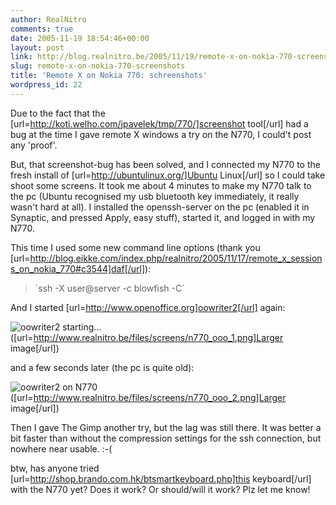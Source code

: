 ```yaml
---
author: RealNitro
comments: true
date: 2005-11-19 18:54:46+00:00
layout: post
link: http://blog.realnitro.be/2005/11/19/remote-x-on-nokia-770-screenshots/
slug: remote-x-on-nokia-770-screenshots
title: 'Remote X on Nokia 770: schreenshots'
wordpress_id: 22
---
```


Due to the fact that the [url=http://koti.welho.com/jpavelek/tmp/770/]screenshot tool[/url] had a bug at the time I gave remote X windows a try on the N770, I could't post any 'proof'.

But, that screenshot-bug has been solved, and I connected my N770 to the fresh install of [url=http://ubuntulinux.org/]Ubuntu Linux[/url] so I could take shoot some screens. It took me about 4 minutes to make my N770 talk to the pc (Ubuntu recognised my usb bluetooth key immediately, it really wasn't hard at all). I installed the openssh-server on the pc (enabled it in Synaptic, and pressed Apply, easy stuff), started it, and logged in with my N770.

This time I used some new command line options (thank you [url=http://blog.eikke.com/index.php/realnitro/2005/11/17/remote_x_sessions_on_nokia_770#c3544]daf[/url]):


<blockquote>`ssh -X user@server -c blowfish -C`</blockquote>


And I started [url=http://www.openoffice.org]oowriter2[/url] again:



![oowriter2 starting...](http://www.realnitro.be/files/screens/n770_ooo_1_small.png)
([url=http://www.realnitro.be/files/screens/n770_ooo_1.png]Larger image[/url])




and a few seconds later (the pc is quite old):




![oowriter2 on N770](http://www.realnitro.be/files/screens/n770_ooo_2_small.png)
([url=http://www.realnitro.be/files/screens/n770_ooo_2.png]Larger image[/url])




Then I gave The Gimp another try, but the lag was still there. It was better a bit faster than without the compression settings for the ssh connection, but nowhere near usable. :-(

btw, has anyone tried [url=http://shop.brando.com.hk/btsmartkeyboard.php]this keyboard[/url] with the N770 yet? Does it work? Or should/will it work? Plz let me know!

